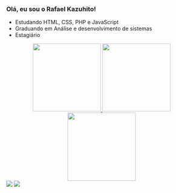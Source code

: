 ### Olá, eu sou o Rafael Kazuhito!

-  Estudando HTML, CSS, PHP e JavaScript
-  Graduando em Análise e desenvolvimento de sistemas
-  Estagiário 


<div align="center">
  <a href="https://github.com/rkazuhito">
  <img height="180em" src="https://github-readme-stats.vercel.app/api?username=rkazuhito&theme=solarized-dark&show_icons=true&hide_border=false&count_private=true"> 
  <img height="180em" src="https://github-readme-stats.vercel.app/api/top-langs/?username=rkazuhito&theme=solarized-dark&show_icons=true&hide_border=false&layout=compact"/> <br>
  <img height="180em" src="https://github-readme-streak-stats.herokuapp.com/?user=rkazuhito&theme=solarized-dark&hide_border=false"/>
</div>


<div> 
  <a href="https://instagram.com/_k.zu_" target="_blank"><img src="https://img.shields.io/badge/-Instagram-%23E4405F?style=for-the-badge&logo=instagram&logoColor=white" target="_blank"></a>
  <a href = "mailto:rafakazuhito@gmail.com"><img src="https://img.shields.io/badge/-Gmail-%23333?style=for-the-badge&logo=gmail&logoColor=white" target="_blank"></a>
</div>

